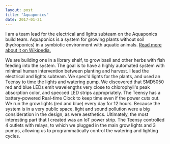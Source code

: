 ```yaml
---
layout: post
title: "Aquaponics"
date: 2017-01-21
---
```

I am a team lead for the electrical and lights subteam on the Aquaponics build team. Aquaponics is a system for growing plants without soil (hydroponics) in a symbiotic environment with aquatic animals. [Read more about it on Wikipedia.](https://en.wikipedia.org/wiki/Aquaponics)

We are building one in a library shelf, to grow basil and other herbs with fish feeding into the system. The goal is to have a highly automated system with minimal human intervention between planting and harvest.
I lead the electrical and lights subteam. We spec'd lights for the plants, and used an Teensy to time the lights and watering pump. We discovered that SMD5050 red and blue LEDs emit wavelengths very close to chlorophyll's peak absorption color, and specced LED strips appropriately. The Teensy has a battery-powered Real-time Clock to keep time even if the power cuts out. We run the grow lights (red and blue) every day for 12 hours. Because the system is in a very public space, light and sound pollution were a big consideration in the design, as were aesthetics. Ultimately, the most interesting part that I created was an IoT power strip. The Teensy controlled 4 outlets with relays, to which we plugged in the main grow lights and 3 pumps, allowing us to programmatically control the watering and lighting cycles.

